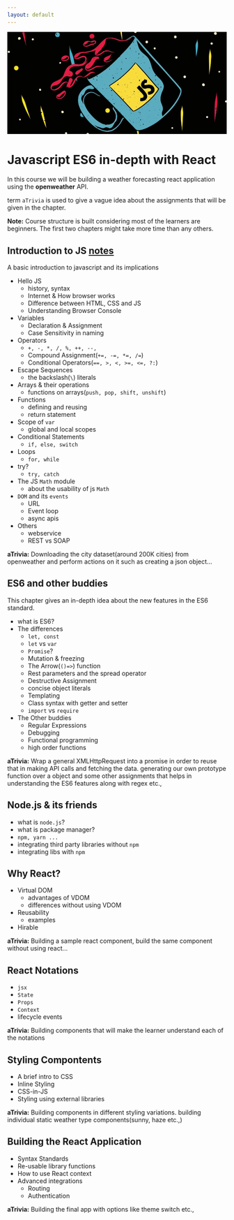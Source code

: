 ```yaml
---
layout: default
---
```

![JSimage](contents01.jpg)
# Javascript ES6 in-depth with React
In this course we will be building a weather forecasting react application using the **openweather** API.

term `aTrivia` is used to give a vague idea about the assignments that will be given in the chapter.

**Note:** Course structure is built considering most of the learners are beginners. The first two chapters might take more time than any others.

## Introduction to JS [notes](01_introduction_to_js/README)
A basic introduction to javascript and its implications
* Hello JS
    - history, syntax
    - Internet & How browser works
    - Difference between HTML, CSS and JS
    - Understanding Browser Console
* Variables
    - Declaration & Assignment
    - Case Sensitivity in naming
* Operators
    - `+, -, *, /, %, ++, --,`
    - Compound Assignment(`+=, -=, *=, /=`)
    - Conditional Operators(`==, >, <, >=, <=, ?:`)
* Escape Sequences
    - the backslash(`\`) literals
* Arrays & their operations
    - functions on arrays(`push, pop, shift, unshift`)
* Functions
    - defining and reusing
    - return statement
* Scope of `var`
    - global and local scopes
* Conditional Statements
    - `if, else, switch`
* Loops
    - `for, while`
* try?
    - `try, catch`
* The JS `Math` module
    - about the usability of js `Math`
* `DOM` and its `events`
    - URL
    - Event loop
    - async apis
* Others
    - webservice
    - REST vs SOAP

**aTrivia:** Downloading the city dataset(around 200K cities) from openweather and perform actions on it such as creating a json object...

## ES6 and other buddies
This chapter gives an in-depth idea about the new features in the ES6 standard.
* what is ES6?
* The differences
    - `let, const`
    - `let` vs `var`
    - `Promise`?
    - Mutation & freezing
    - The Arrow(`()=>`) function
    - Rest parameters and the spread operator
    - Destructive Assignment
    - concise object literals
    - Templating
    - Class syntax with getter and setter
    - `import` vs `require`
* The Other buddies
    - Regular Expressions
    - Debugging
    - Functional programming
    - high order functions

**aTrivia:** Wrap a general XMLHttpRequest into a promise in order to reuse that in making API calls and fetching the data. generating our own prototype function over a object and some other assignments that helps in understanding the ES6 features along with regex etc.,

## Node.js & its friends
* what is `node.js`?
* what is package manager?
* `npm, yarn ...`
* integrating third party libraries without `npm`
* integrating libs with `npm`

## Why React?
* Virtual DOM
    - advantages of VDOM
    - differences without using VDOM
* Reusability
    - examples
* Hirable

**aTrivia:** Building a sample react component, build the same component without using react...

## React Notations
* `jsx`
* `State`
* `Props`
* `Context`
* lifecycle events

**aTrivia:** Building components that will make the learner understand each of the notations

## Styling Compontents
* A brief intro to CSS
* Inline Styling
* CSS-in-JS
* Styling using external libraries

**aTrivia:** Building components in different styling variations. building individual static weather type components(sunny, haze etc.,)

## Building the React Application
* Syntax Standards
* Re-usable library functions
* How to use React context
* Advanced integrations
    - Routing
    - Authentication

**aTrivia:** Building the final app with options like theme switch etc.,


